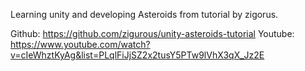Learning unity and developing Asteroids from tutorial by zigorus.

Github: https://github.com/zigurous/unity-asteroids-tutorial
Youtube: https://www.youtube.com/watch?v=cIeWhztKyAg&list=PLqlFiJjSZ2x2tusY5PTw9lVhX3qX_Jz2E
